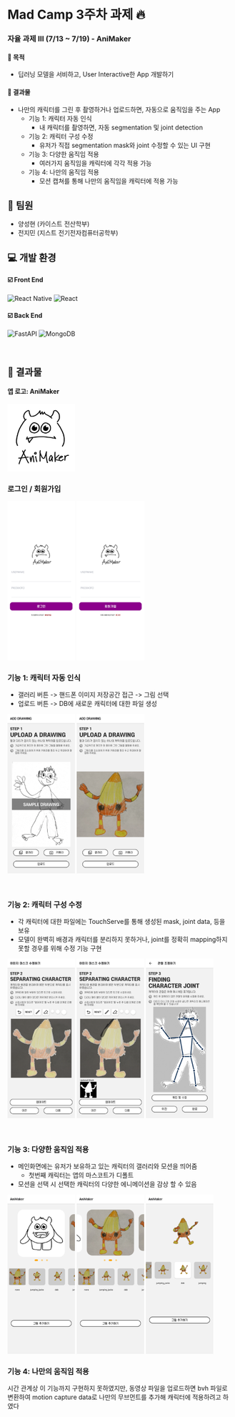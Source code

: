 # Mad Camp 3주차 과제 🔥

### 자율 과제 Ⅲ (7/13 ~ 7/19) - AniMaker
#### 📌 목적
- 딥러닝 모델을 서비하고, User Interactive한 App 개발하기

#### 🌟 결과물
- 나만의 캐릭터를 그린 후 촬영하거나 업로드하면, 자동으로 움직임을 주는 App
  - 기능 1: 캐릭터 자동 인식
    - 내 캐릭터를 촬영하면, 자동 segmentation 및 joint detection
  - 기능 2: 캐릭터 구성 수정
    - 유저가 직접 segmentation mask와 joint 수정할 수 있는 UI 구현
  - 기능 3: 다양한 움직임 적용 
    - 여러가지 움직임을 캐릭터에 각각 적용 가능
  - 기능 4: 나만의 움직임 적용
    - 모션 캡쳐를 통해 나만의 움직임을 캐릭터에 적용 가능 

👥 팀원
-------------
- 양성현 (카이스트 전산학부)
- 전지민 (지스트 전기전자컴퓨터공학부)


💻 개발 환경
-------------
#### ☑️ Front End
  ![React Native](https://img.shields.io/badge/react_native-%2320232a.svg?style=for-the-badge&logo=react&logoColor=%2361DAFB)
  ![React](https://img.shields.io/badge/react-%2320232a.svg?style=for-the-badge&logo=react&logoColor=%2361DAFB)

#### ☑️ Back End
  ![FastAPI](https://img.shields.io/badge/FastAPI-005571?style=for-the-badge&logo=fastapi)
  ![MongoDB](https://img.shields.io/badge/MongoDB-%234ea94b.svg?style=for-the-badge&logo=mongodb&logoColor=white)


<br>

💫 결과물
-------------
#### 앱 로고: AniMaker
<img src="/assets/AniMaker_logo.png" width="30%" alt="Logo"></img>

### 로그인 / 회원가입
<img src="/screenshots/SignIn.png" width="30%" alt="Upload Image 1"></img>
<img src="/screenshots/SignUp.png" width="30%"  alt="Upload Image 2"></img>

### 기능 1: 캐릭터 자동 인식
- 갤러리 버튼 -> 핸드폰 이미지 저장공간 접근 -> 그림 선택
- 업로드 버튼 -> DB에 새로운 캐릭터에 대한 파일 생성

<img src="/screenshots/UploadImage_1.png" width="30%" alt="Upload Image 1"></img>
<img src="/screenshots/UploadImage_2.png" width="30%"  alt="Upload Image 2"></img>

<br>

### 기능 2: 캐릭터 구성 수정

- 각 캐릭터에 대한 파일에는 TouchServe를 통해 생성된 mask, joint data, 등을 보유
- 모델이 완벽히 배경과 캐릭터를 분리하지 못하거나, joint를 정확히 mapping하지 못할 경우를 위해 수정 기능 구현

<img src="/screenshots/EditMask_1.png" width="30%" alt="Edit Mask 1"></img>
<img src="/screenshots/EditMask_2.png" width="30%" alt="Edit Mask 2"></img>
<img src="/screenshots/EditJoint.png" width="30%" alt="Edit Joint"></img>

<br>

### 기능 3: 다양한 움직임 적용 

- 메인화면에는 유저가 보유하고 있는 캐릭터의 갤러리와 모션을 띄어줌
  - 첫번째 캐릭터는 앱의 마스코트가 디폴트
- 모션을 선택 시 선택한 캐릭터의 다양한 에니메이션을 감상 할 수 있음 

<img src="/screenshots/Home.png" width="30%" alt="Home"></img>
<img src="/screenshots/NewCharacter.png" width="30%" alt="New Character"></img>
<img src="/screenshots/Motion.png" width="30%" alt="Motion"></img>

### 기능 4: 나만의 움직임 적용
시간 관계상 이 기능까지 구현하지 못하였지만, 동영상 파일을 업로드하면 bvh 파일로 변환하여 motion capture data로 나만의 무브먼트를 추가해 캐릭터에 적용하려고 하였다
